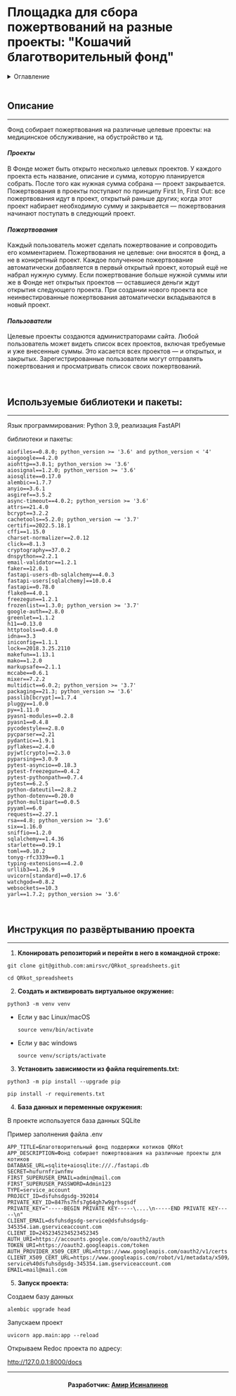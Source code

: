 # Площадка для сбора пожертвований на разные проекты: "Кошачий благотворительный фонд"

<details>
  <summary>Оглавление</summary>
  <ul>
    <li>
      <a href="#описание"> Описание</a>
      <ul>
          <li><a href="#проекты">Проекты</a></li>
          <li><a href="#пожертвования">Пожертвования</a></li>
          <li><a href="#пользователи">Пользователи</li>
      </ul>
    </li>
    <li>
      <a href="#используемые-библиотеки-и-пакеты">Используемые библиотеки и пакеты</a>
    </li>
    <li><a href="#инструкция-по-развёртыванию-проекта">Инструкция по развёртыванию проекта</a></li>
  </ul>
</details><br>


## **Описание**
***

Фонд собирает пожертвования на различные целевые проекты: на медицинское обслуживание, на обустройство и тд.

#### *Проекты*

В Фонде может быть открыто несколько целевых проектов. У каждого проекта есть название, описание и сумма, которую планируется собрать. После того как нужная сумма собрана — проект закрывается.
Пожертвования в проекты поступают по принципу First In, First Out: все пожертвования идут в проект, открытый раньше других; когда этот проект набирает необходимую сумму и закрывается — пожертвования начинают поступать в следующий проект.

#### *Пожертвования*

Каждый пользователь может сделать пожертвование и сопроводить его комментарием. Пожертвования не целевые: они вносятся в фонд, а не в конкретный проект. Каждое полученное пожертвование автоматически добавляется в первый открытый проект, который ещё не набрал нужную сумму. Если пожертвование больше нужной суммы или же в Фонде нет открытых проектов — оставшиеся деньги ждут открытия следующего проекта. При создании нового проекта все неинвестированные пожертвования автоматически вкладываются в новый проект.

#### *Пользователи*

Целевые проекты создаются администраторами сайта. 
Любой пользователь может видеть список всех проектов, включая требуемые и уже внесенные суммы. Это касается всех проектов — и открытых, и закрытых.
Зарегистрированные пользователи могут отправлять пожертвования и просматривать список своих пожертвований.

<br>

## **Используемые библиотеки и пакеты:**
***

Язык программирования: Python 3.9, реализация FastAPI

библиотеки и пакеты:

    aiofiles==0.8.0; python_version >= '3.6' and python_version < '4'
    aiogoogle==4.2.0
    aiohttp==3.8.1; python_version >= '3.6'
    aiosignal==1.2.0; python_version >= '3.6'
    aiosqlite==0.17.0
    alembic==1.7.7
    anyio==3.6.1
    asgiref==3.5.2
    async-timeout==4.0.2; python_version >= '3.6'
    attrs==21.4.0
    bcrypt==3.2.2
    cachetools==5.2.0; python_version ~= '3.7'
    certifi==2022.5.18.1
    cffi==1.15.0
    charset-normalizer==2.0.12
    click==8.1.3
    cryptography==37.0.2
    dnspython==2.2.1
    email-validator==1.2.1
    faker==12.0.1
    fastapi-users-db-sqlalchemy==4.0.3
    fastapi-users[sqlalchemy]==10.0.4
    fastapi==0.78.0
    flake8==4.0.1
    freezegun==1.2.1
    frozenlist==1.3.0; python_version >= '3.7'
    google-auth==2.8.0
    greenlet==1.1.2
    h11==0.13.0
    httptools==0.4.0
    idna==3.3
    iniconfig==1.1.1
    lock==2018.3.25.2110
    makefun==1.13.1
    mako==1.2.0
    markupsafe==2.1.1
    mccabe==0.6.1
    mixer==7.2.2
    multidict==6.0.2; python_version >= '3.7'
    packaging==21.3; python_version >= '3.6'
    passlib[bcrypt]==1.7.4
    pluggy==1.0.0
    py==1.11.0
    pyasn1-modules==0.2.8
    pyasn1==0.4.8
    pycodestyle==2.8.0
    pycparser==2.21
    pydantic==1.9.1
    pyflakes==2.4.0
    pyjwt[crypto]==2.3.0
    pyparsing==3.0.9
    pytest-asyncio==0.18.3
    pytest-freezegun==0.4.2
    pytest-pythonpath==0.7.4
    pytest==6.2.5
    python-dateutil==2.8.2
    python-dotenv==0.20.0
    python-multipart==0.0.5
    pyyaml==6.0
    requests==2.27.1
    rsa==4.8; python_version >= '3.6'
    six==1.16.0
    sniffio==1.2.0
    sqlalchemy==1.4.36
    starlette==0.19.1
    toml==0.10.2
    tonyg-rfc3339==0.1
    typing-extensions==4.2.0
    urllib3==1.26.9
    uvicorn[standard]==0.17.6
    watchgod==0.8.2
    websockets==10.3
    yarl==1.7.2; python_version >= '3.6'
<br>

## **Инструкция по развёртыванию проекта**
***

1. **Клонировать репозиторий и перейти в него в командной строке:**

```
git clone git@github.com:amirsvc/QRkot_spreadsheets.git
```

```
cd QRkot_spreadsheets
```

2. **Cоздать и активировать виртуальное окружение:**

```
python3 -m venv venv
```

- Если у вас Linux/macOS

  ```
  source venv/bin/activate
  ```

- Если у вас windows

  ```
  source venv/scripts/activate
  ```

3. **Установить зависимости из файла requirements.txt:**

```
python3 -m pip install --upgrade pip
```

```
pip install -r requirements.txt
```

4. **База данных и переменные окружения:**

В проекте используется база данных SQLite

Пример заполнения файла .env

```
APP_TITLE=Благотворительный фонд поддержки котиков QRKot
APP_DESCRIPTION=Фонд собирает пожертвования на различные проекты для котиков
DATABASE_URL=sqlite+aiosqlite:///./fastapi.db
SECRET=hufurnfriwnfmv
FIRST_SUPERUSER_EMAIL=admin@mail.com
FIRST_SUPERUSER_PASSWORD=Admin123
TYPE=service_account
PROJECT_ID=dsfuhsdgsdg-392014
PRIVATE_KEY_ID=847hs7hfs7g64gh7w9grhsgsdf
PRIVATE_KEY="-----BEGIN PRIVATE KEY-----\....\n-----END PRIVATE KEY-----\n"
CLIENT_EMAIL=dsfuhsdgsdg-service@dsfuhsdgsdg-345354.iam.gserviceaccount.com
CLIENT_ID=2452345234523452345
AUTH_URI=https://accounts.google.com/o/oauth2/auth
TOKEN_URI=https://oauth2.googleapis.com/token
AUTH_PROVIDER_X509_CERT_URL=https://www.googleapis.com/oauth2/v1/certs
CLIENT_X509_CERT_URL=https://www.googleapis.com/robot/v1/metadata/x509/dsfuhsdgsdg-service%40dsfuhsdgsdg-345354.iam.gserviceaccount.com
EMAIL=mail@mail.com
```

5. **Запуск проекта:**

Создаем базу данных

```
alembic upgrade head
```

Запускаем проект

```
uvicorn app.main:app --reload
```

Открываем Redoc проекта по адресу:

http://127.0.0.1:8000/docs

***
<h4 align="center">
Разработчик: <a href="https://github.com/amirsvc">Амир Исиналинов</a>
</h4